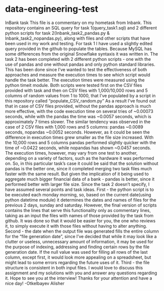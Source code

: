 # data-engineering-test
InBank task
This file is a commentary on my hometask from Inbank.
This repository contains an SQL query for task 1(query_task1.sql) and 2 different python scripts for task 2(Inbank_task2_pandas.py & Inbank_task2_nopandas.py), along with files and other scripts that have been used in my work and testing.
For task 1 I have used a slightly edited query provided in the github to populate the tables. Because MySQL has some differences from the original Snowflake syntaxis it was written in.
The task 2 has been completed with 2 different python scripts - one with the use of pandas and one without pandas and only python standard libraries. This has been done since I’ve wanted to test the effectiveness of both approaches and measure the execution times to see which script would handle the task better.
The execution times were measured using the python timeit module.
Both scripts were tested first on the CSV files provided with task and then on CSV files with 1,000/10,000 rows and 5 columns of random values from 1 to 1000, that I’ve populated by a script in this repository called “populate_CSV_random.py”
As a result I’ve found out that in case of CSV files provided, without the pandas approach is much more effective, with the code execution time on several tries of ~0.00073 seconds, while with the pandas the time was ~0.0057 seconds, which is approximately 7 times slower.
The similar tendency was observed in the case of 2 CSV files with 1,000 rows and 5 columns: pandas ~0.0089 seconds, nopandas ~0.0052 seconds. However, as it could be seen the difference in execution times grew smaller as the file size increased.
With the 10,000 rows and 5 columns pandas performed slightly quicker with the time of ~0.0422 seconds, while nopandas has shown ~0.0457 seconds.
The execution times, however, may vary from one test to another, depending on a variety of factors, such as the hardware it was performed on.
So, in this particular task’s case it could be said that the solution without pandas is the better one, since it completed merging two task files much faster with the same result. But given the implication of it being used to aggregate much bigger financial data of a bank - pandas is better, since it performed better with larger file size.
Since the task 2 doesn’t specify, I have assumed several points and task ideas. 
First - the python script is to be executed each monday morning, so, based on the current date(using python datetime module) it determines the dates and names of files for the previous 2 days, sunday and saturday. However, the final version of scripts contains the lines that serve this functionality only as commentary lines, taking as an input the files with names of those provided by the task from github. It was done so that it would be easier for you, the one who reviews it, to simply execute it with those files without having to alter anything.
Second - the date when the output file was generated fills the entire column for the “file generation date”, since I’ve decided that while it may look like a clutter or useless, unnecessary amount of information, it may be used for the purpose of indexing, addressing and finding certain rows by the file generation date. If the null value was used for filling all rows of the last column, except first, it would look more appealing on a spreadsheet, but might lead to some errors regarding the future uses of it.
Third - the file structure is consistent in both input files.
I would love to discuss this assignment and my solutions with you and answer any questions regarding it. Hope to see you at the interview!
Thanks for your attention and have a nice day!
-Otkelbayev Alisher
